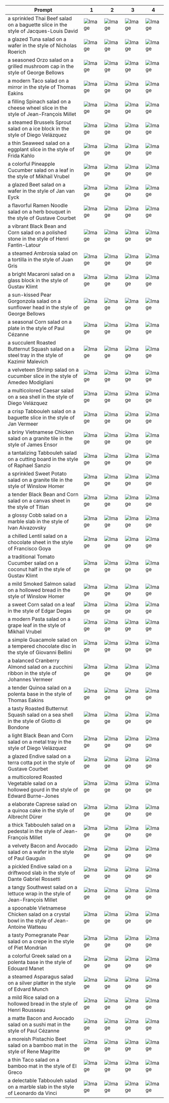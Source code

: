 | Prompt | 1 | 2 | 3 | 4 |
|-|-|-|-|-|
| a sprinkled Thai Beef salad on a baguette slice in the style of Jacques-Louis David | ![Image](https://salad-benchmark-public-assets.s3.us-east-2.amazonaws.com/sdxl/46c2d902-f3af-4886-a313-c97081c0815c-0.jpg) | ![Image](https://salad-benchmark-public-assets.s3.us-east-2.amazonaws.com/sdxl/46c2d902-f3af-4886-a313-c97081c0815c-1.jpg) | ![Image](https://salad-benchmark-public-assets.s3.us-east-2.amazonaws.com/sdxl/46c2d902-f3af-4886-a313-c97081c0815c-2.jpg) | ![Image](https://salad-benchmark-public-assets.s3.us-east-2.amazonaws.com/sdxl/46c2d902-f3af-4886-a313-c97081c0815c-3.jpg) |
| a glazed Tuna salad on a wafer in the style of Nicholas Roerich | ![Image](https://salad-benchmark-public-assets.s3.us-east-2.amazonaws.com/sdxl/3f9a6fe2-4087-4152-a23b-4576accead1b-0.jpg) | ![Image](https://salad-benchmark-public-assets.s3.us-east-2.amazonaws.com/sdxl/3f9a6fe2-4087-4152-a23b-4576accead1b-1.jpg) | ![Image](https://salad-benchmark-public-assets.s3.us-east-2.amazonaws.com/sdxl/3f9a6fe2-4087-4152-a23b-4576accead1b-2.jpg) | ![Image](https://salad-benchmark-public-assets.s3.us-east-2.amazonaws.com/sdxl/3f9a6fe2-4087-4152-a23b-4576accead1b-3.jpg) |
| a seasoned Orzo salad on a grilled mushroom cap in the style of George Bellows | ![Image](https://salad-benchmark-public-assets.s3.us-east-2.amazonaws.com/sdxl/48cb8da5-90a5-4d88-990e-c426628d08b6-0.jpg) | ![Image](https://salad-benchmark-public-assets.s3.us-east-2.amazonaws.com/sdxl/48cb8da5-90a5-4d88-990e-c426628d08b6-1.jpg) | ![Image](https://salad-benchmark-public-assets.s3.us-east-2.amazonaws.com/sdxl/48cb8da5-90a5-4d88-990e-c426628d08b6-2.jpg) | ![Image](https://salad-benchmark-public-assets.s3.us-east-2.amazonaws.com/sdxl/48cb8da5-90a5-4d88-990e-c426628d08b6-3.jpg) |
| a modern Taco salad on a mirror in the style of Thomas Eakins | ![Image](https://salad-benchmark-public-assets.s3.us-east-2.amazonaws.com/sdxl/6ecd5089-043b-410d-bba5-fb85a42a8a56-0.jpg) | ![Image](https://salad-benchmark-public-assets.s3.us-east-2.amazonaws.com/sdxl/6ecd5089-043b-410d-bba5-fb85a42a8a56-1.jpg) | ![Image](https://salad-benchmark-public-assets.s3.us-east-2.amazonaws.com/sdxl/6ecd5089-043b-410d-bba5-fb85a42a8a56-2.jpg) | ![Image](https://salad-benchmark-public-assets.s3.us-east-2.amazonaws.com/sdxl/6ecd5089-043b-410d-bba5-fb85a42a8a56-3.jpg) |
| a filling Spinach salad on a cheese wheel slice in the style of Jean-François Millet | ![Image](https://salad-benchmark-public-assets.s3.us-east-2.amazonaws.com/sdxl/9a0e707f-9982-4b55-8409-4785e93b6e3a-0.jpg) | ![Image](https://salad-benchmark-public-assets.s3.us-east-2.amazonaws.com/sdxl/9a0e707f-9982-4b55-8409-4785e93b6e3a-1.jpg) | ![Image](https://salad-benchmark-public-assets.s3.us-east-2.amazonaws.com/sdxl/9a0e707f-9982-4b55-8409-4785e93b6e3a-2.jpg) | ![Image](https://salad-benchmark-public-assets.s3.us-east-2.amazonaws.com/sdxl/9a0e707f-9982-4b55-8409-4785e93b6e3a-3.jpg) |
| a steamed Brussels Sprout salad on a ice block in the style of Diego Velázquez | ![Image](https://salad-benchmark-public-assets.s3.us-east-2.amazonaws.com/sdxl/15efaae3-0954-4862-9ca0-a0de79f4ea47-0.jpg) | ![Image](https://salad-benchmark-public-assets.s3.us-east-2.amazonaws.com/sdxl/15efaae3-0954-4862-9ca0-a0de79f4ea47-1.jpg) | ![Image](https://salad-benchmark-public-assets.s3.us-east-2.amazonaws.com/sdxl/15efaae3-0954-4862-9ca0-a0de79f4ea47-2.jpg) | ![Image](https://salad-benchmark-public-assets.s3.us-east-2.amazonaws.com/sdxl/15efaae3-0954-4862-9ca0-a0de79f4ea47-3.jpg) |
| a thin Seaweed salad on a eggplant slice in the style of Frida Kahlo | ![Image](https://salad-benchmark-public-assets.s3.us-east-2.amazonaws.com/sdxl/8ae1e985-b655-4d78-83d1-7c186a3644c2-0.jpg) | ![Image](https://salad-benchmark-public-assets.s3.us-east-2.amazonaws.com/sdxl/8ae1e985-b655-4d78-83d1-7c186a3644c2-1.jpg) | ![Image](https://salad-benchmark-public-assets.s3.us-east-2.amazonaws.com/sdxl/8ae1e985-b655-4d78-83d1-7c186a3644c2-2.jpg) | ![Image](https://salad-benchmark-public-assets.s3.us-east-2.amazonaws.com/sdxl/8ae1e985-b655-4d78-83d1-7c186a3644c2-3.jpg) |
| a colorful Pineapple Cucumber salad on a leaf in the style of Mikhail Vrubel | ![Image](https://salad-benchmark-public-assets.s3.us-east-2.amazonaws.com/sdxl/ae00ce0d-5ca2-4d48-a9aa-1fe02ed37068-0.jpg) | ![Image](https://salad-benchmark-public-assets.s3.us-east-2.amazonaws.com/sdxl/ae00ce0d-5ca2-4d48-a9aa-1fe02ed37068-1.jpg) | ![Image](https://salad-benchmark-public-assets.s3.us-east-2.amazonaws.com/sdxl/ae00ce0d-5ca2-4d48-a9aa-1fe02ed37068-2.jpg) | ![Image](https://salad-benchmark-public-assets.s3.us-east-2.amazonaws.com/sdxl/ae00ce0d-5ca2-4d48-a9aa-1fe02ed37068-3.jpg) |
| a glazed Beet salad on a wafer in the style of Jan van Eyck | ![Image](https://salad-benchmark-public-assets.s3.us-east-2.amazonaws.com/sdxl/886a2d34-f699-4bf4-b703-dc87ef621c49-0.jpg) | ![Image](https://salad-benchmark-public-assets.s3.us-east-2.amazonaws.com/sdxl/886a2d34-f699-4bf4-b703-dc87ef621c49-1.jpg) | ![Image](https://salad-benchmark-public-assets.s3.us-east-2.amazonaws.com/sdxl/886a2d34-f699-4bf4-b703-dc87ef621c49-2.jpg) | ![Image](https://salad-benchmark-public-assets.s3.us-east-2.amazonaws.com/sdxl/886a2d34-f699-4bf4-b703-dc87ef621c49-3.jpg) |
| a flavorful Ramen Noodle salad on a herb bouquet in the style of Gustave Courbet | ![Image](https://salad-benchmark-public-assets.s3.us-east-2.amazonaws.com/sdxl/86d9faf3-7848-408f-adf2-c146792d87af-0.jpg) | ![Image](https://salad-benchmark-public-assets.s3.us-east-2.amazonaws.com/sdxl/86d9faf3-7848-408f-adf2-c146792d87af-1.jpg) | ![Image](https://salad-benchmark-public-assets.s3.us-east-2.amazonaws.com/sdxl/86d9faf3-7848-408f-adf2-c146792d87af-2.jpg) | ![Image](https://salad-benchmark-public-assets.s3.us-east-2.amazonaws.com/sdxl/86d9faf3-7848-408f-adf2-c146792d87af-3.jpg) |
| a vibrant Black Bean and Corn salad on a polished stone in the style of Henri Fantin-Latour | ![Image](https://salad-benchmark-public-assets.s3.us-east-2.amazonaws.com/sdxl/38e5f731-303c-498f-aad6-ab2160ff5982-0.jpg) | ![Image](https://salad-benchmark-public-assets.s3.us-east-2.amazonaws.com/sdxl/38e5f731-303c-498f-aad6-ab2160ff5982-1.jpg) | ![Image](https://salad-benchmark-public-assets.s3.us-east-2.amazonaws.com/sdxl/38e5f731-303c-498f-aad6-ab2160ff5982-2.jpg) | ![Image](https://salad-benchmark-public-assets.s3.us-east-2.amazonaws.com/sdxl/38e5f731-303c-498f-aad6-ab2160ff5982-3.jpg) |
| a steamed Ambrosia salad on a tortilla in the style of Juan Gris | ![Image](https://salad-benchmark-public-assets.s3.us-east-2.amazonaws.com/sdxl/950e58d5-cdb7-42e7-9a39-cb300ee01b80-0.jpg) | ![Image](https://salad-benchmark-public-assets.s3.us-east-2.amazonaws.com/sdxl/950e58d5-cdb7-42e7-9a39-cb300ee01b80-1.jpg) | ![Image](https://salad-benchmark-public-assets.s3.us-east-2.amazonaws.com/sdxl/950e58d5-cdb7-42e7-9a39-cb300ee01b80-2.jpg) | ![Image](https://salad-benchmark-public-assets.s3.us-east-2.amazonaws.com/sdxl/950e58d5-cdb7-42e7-9a39-cb300ee01b80-3.jpg) |
| a bright Macaroni salad on a glass block in the style of Gustav Klimt | ![Image](https://salad-benchmark-public-assets.s3.us-east-2.amazonaws.com/sdxl/bf065c94-e1bc-4d9a-a0f5-eb8fb4ea1af1-0.jpg) | ![Image](https://salad-benchmark-public-assets.s3.us-east-2.amazonaws.com/sdxl/bf065c94-e1bc-4d9a-a0f5-eb8fb4ea1af1-1.jpg) | ![Image](https://salad-benchmark-public-assets.s3.us-east-2.amazonaws.com/sdxl/bf065c94-e1bc-4d9a-a0f5-eb8fb4ea1af1-2.jpg) | ![Image](https://salad-benchmark-public-assets.s3.us-east-2.amazonaws.com/sdxl/bf065c94-e1bc-4d9a-a0f5-eb8fb4ea1af1-3.jpg) |
| a sun-kissed Pear Gorgonzola salad on a sunflower head in the style of George Bellows | ![Image](https://salad-benchmark-public-assets.s3.us-east-2.amazonaws.com/sdxl/83ad504a-f515-4c67-a80d-c16d54b85e83-0.jpg) | ![Image](https://salad-benchmark-public-assets.s3.us-east-2.amazonaws.com/sdxl/83ad504a-f515-4c67-a80d-c16d54b85e83-1.jpg) | ![Image](https://salad-benchmark-public-assets.s3.us-east-2.amazonaws.com/sdxl/83ad504a-f515-4c67-a80d-c16d54b85e83-2.jpg) | ![Image](https://salad-benchmark-public-assets.s3.us-east-2.amazonaws.com/sdxl/83ad504a-f515-4c67-a80d-c16d54b85e83-3.jpg) |
| a seasonal Corn salad on a plate in the style of Paul Cézanne | ![Image](https://salad-benchmark-public-assets.s3.us-east-2.amazonaws.com/sdxl/ce0c5e2f-eaeb-49bd-9e23-6e1835382938-0.jpg) | ![Image](https://salad-benchmark-public-assets.s3.us-east-2.amazonaws.com/sdxl/ce0c5e2f-eaeb-49bd-9e23-6e1835382938-1.jpg) | ![Image](https://salad-benchmark-public-assets.s3.us-east-2.amazonaws.com/sdxl/ce0c5e2f-eaeb-49bd-9e23-6e1835382938-2.jpg) | ![Image](https://salad-benchmark-public-assets.s3.us-east-2.amazonaws.com/sdxl/ce0c5e2f-eaeb-49bd-9e23-6e1835382938-3.jpg) |
| a succulent Roasted Butternut Squash salad on a steel tray in the style of Kazimir Malevich | ![Image](https://salad-benchmark-public-assets.s3.us-east-2.amazonaws.com/sdxl/0e1ac48c-01d3-4c19-92dd-adcb1298509e-0.jpg) | ![Image](https://salad-benchmark-public-assets.s3.us-east-2.amazonaws.com/sdxl/0e1ac48c-01d3-4c19-92dd-adcb1298509e-1.jpg) | ![Image](https://salad-benchmark-public-assets.s3.us-east-2.amazonaws.com/sdxl/0e1ac48c-01d3-4c19-92dd-adcb1298509e-2.jpg) | ![Image](https://salad-benchmark-public-assets.s3.us-east-2.amazonaws.com/sdxl/0e1ac48c-01d3-4c19-92dd-adcb1298509e-3.jpg) |
| a velveteen Shrimp salad on a cucumber slice in the style of Amedeo Modigliani | ![Image](https://salad-benchmark-public-assets.s3.us-east-2.amazonaws.com/sdxl/34124d7a-68b4-4d54-8ae0-c922485da874-0.jpg) | ![Image](https://salad-benchmark-public-assets.s3.us-east-2.amazonaws.com/sdxl/34124d7a-68b4-4d54-8ae0-c922485da874-1.jpg) | ![Image](https://salad-benchmark-public-assets.s3.us-east-2.amazonaws.com/sdxl/34124d7a-68b4-4d54-8ae0-c922485da874-2.jpg) | ![Image](https://salad-benchmark-public-assets.s3.us-east-2.amazonaws.com/sdxl/34124d7a-68b4-4d54-8ae0-c922485da874-3.jpg) |
| a multicolored Caesar salad on a sea shell in the style of Diego Velázquez | ![Image](https://salad-benchmark-public-assets.s3.us-east-2.amazonaws.com/sdxl/d4318ac8-d81d-4f3e-a185-de663e10abd1-0.jpg) | ![Image](https://salad-benchmark-public-assets.s3.us-east-2.amazonaws.com/sdxl/d4318ac8-d81d-4f3e-a185-de663e10abd1-1.jpg) | ![Image](https://salad-benchmark-public-assets.s3.us-east-2.amazonaws.com/sdxl/d4318ac8-d81d-4f3e-a185-de663e10abd1-2.jpg) | ![Image](https://salad-benchmark-public-assets.s3.us-east-2.amazonaws.com/sdxl/d4318ac8-d81d-4f3e-a185-de663e10abd1-3.jpg) |
| a crisp Tabbouleh salad on a baguette slice in the style of Jan Vermeer | ![Image](https://salad-benchmark-public-assets.s3.us-east-2.amazonaws.com/sdxl/9ed2667c-8320-475d-8976-a11b8bdb1c3f-0.jpg) | ![Image](https://salad-benchmark-public-assets.s3.us-east-2.amazonaws.com/sdxl/9ed2667c-8320-475d-8976-a11b8bdb1c3f-1.jpg) | ![Image](https://salad-benchmark-public-assets.s3.us-east-2.amazonaws.com/sdxl/9ed2667c-8320-475d-8976-a11b8bdb1c3f-2.jpg) | ![Image](https://salad-benchmark-public-assets.s3.us-east-2.amazonaws.com/sdxl/9ed2667c-8320-475d-8976-a11b8bdb1c3f-3.jpg) |
| a briny Vietnamese Chicken salad on a granite tile in the style of James Ensor | ![Image](https://salad-benchmark-public-assets.s3.us-east-2.amazonaws.com/sdxl/a49497fb-51be-43ad-9d61-47d8f24b069b-0.jpg) | ![Image](https://salad-benchmark-public-assets.s3.us-east-2.amazonaws.com/sdxl/a49497fb-51be-43ad-9d61-47d8f24b069b-1.jpg) | ![Image](https://salad-benchmark-public-assets.s3.us-east-2.amazonaws.com/sdxl/a49497fb-51be-43ad-9d61-47d8f24b069b-2.jpg) | ![Image](https://salad-benchmark-public-assets.s3.us-east-2.amazonaws.com/sdxl/a49497fb-51be-43ad-9d61-47d8f24b069b-3.jpg) |
| a tantalizing Tabbouleh salad on a cutting board in the style of Raphael Sanzio | ![Image](https://salad-benchmark-public-assets.s3.us-east-2.amazonaws.com/sdxl/ddb077ee-42ce-45ef-9739-b50311ad2788-0.jpg) | ![Image](https://salad-benchmark-public-assets.s3.us-east-2.amazonaws.com/sdxl/ddb077ee-42ce-45ef-9739-b50311ad2788-1.jpg) | ![Image](https://salad-benchmark-public-assets.s3.us-east-2.amazonaws.com/sdxl/ddb077ee-42ce-45ef-9739-b50311ad2788-2.jpg) | ![Image](https://salad-benchmark-public-assets.s3.us-east-2.amazonaws.com/sdxl/ddb077ee-42ce-45ef-9739-b50311ad2788-3.jpg) |
| a sprinkled Sweet Potato salad on a granite tile in the style of Winslow Homer | ![Image](https://salad-benchmark-public-assets.s3.us-east-2.amazonaws.com/sdxl/654958e6-9198-4cfb-8b7a-d369f377b504-0.jpg) | ![Image](https://salad-benchmark-public-assets.s3.us-east-2.amazonaws.com/sdxl/654958e6-9198-4cfb-8b7a-d369f377b504-1.jpg) | ![Image](https://salad-benchmark-public-assets.s3.us-east-2.amazonaws.com/sdxl/654958e6-9198-4cfb-8b7a-d369f377b504-2.jpg) | ![Image](https://salad-benchmark-public-assets.s3.us-east-2.amazonaws.com/sdxl/654958e6-9198-4cfb-8b7a-d369f377b504-3.jpg) |
| a tender Black Bean and Corn salad on a canvas sheet in the style of Titian | ![Image](https://salad-benchmark-public-assets.s3.us-east-2.amazonaws.com/sdxl/19ae8695-5602-4e9b-b55c-6641971d83e6-0.jpg) | ![Image](https://salad-benchmark-public-assets.s3.us-east-2.amazonaws.com/sdxl/19ae8695-5602-4e9b-b55c-6641971d83e6-1.jpg) | ![Image](https://salad-benchmark-public-assets.s3.us-east-2.amazonaws.com/sdxl/19ae8695-5602-4e9b-b55c-6641971d83e6-2.jpg) | ![Image](https://salad-benchmark-public-assets.s3.us-east-2.amazonaws.com/sdxl/19ae8695-5602-4e9b-b55c-6641971d83e6-3.jpg) |
| a glossy Cobb salad on a marble slab in the style of Ivan Aivazovsky | ![Image](https://salad-benchmark-public-assets.s3.us-east-2.amazonaws.com/sdxl/3748cd66-2a5a-4b98-bccf-cc905681c48e-0.jpg) | ![Image](https://salad-benchmark-public-assets.s3.us-east-2.amazonaws.com/sdxl/3748cd66-2a5a-4b98-bccf-cc905681c48e-1.jpg) | ![Image](https://salad-benchmark-public-assets.s3.us-east-2.amazonaws.com/sdxl/3748cd66-2a5a-4b98-bccf-cc905681c48e-2.jpg) | ![Image](https://salad-benchmark-public-assets.s3.us-east-2.amazonaws.com/sdxl/3748cd66-2a5a-4b98-bccf-cc905681c48e-3.jpg) |
| a chilled Lentil salad on a chocolate sheet in the style of Francisco Goya | ![Image](https://salad-benchmark-public-assets.s3.us-east-2.amazonaws.com/sdxl/a03af11e-1d13-47bc-aefc-e9e3eb9a78e7-0.jpg) | ![Image](https://salad-benchmark-public-assets.s3.us-east-2.amazonaws.com/sdxl/a03af11e-1d13-47bc-aefc-e9e3eb9a78e7-1.jpg) | ![Image](https://salad-benchmark-public-assets.s3.us-east-2.amazonaws.com/sdxl/a03af11e-1d13-47bc-aefc-e9e3eb9a78e7-2.jpg) | ![Image](https://salad-benchmark-public-assets.s3.us-east-2.amazonaws.com/sdxl/a03af11e-1d13-47bc-aefc-e9e3eb9a78e7-3.jpg) |
| a traditional Tomato Cucumber salad on a coconut half in the style of Gustav Klimt | ![Image](https://salad-benchmark-public-assets.s3.us-east-2.amazonaws.com/sdxl/6f92e38a-d487-4e69-b202-5a164e4eb119-0.jpg) | ![Image](https://salad-benchmark-public-assets.s3.us-east-2.amazonaws.com/sdxl/6f92e38a-d487-4e69-b202-5a164e4eb119-1.jpg) | ![Image](https://salad-benchmark-public-assets.s3.us-east-2.amazonaws.com/sdxl/6f92e38a-d487-4e69-b202-5a164e4eb119-2.jpg) | ![Image](https://salad-benchmark-public-assets.s3.us-east-2.amazonaws.com/sdxl/6f92e38a-d487-4e69-b202-5a164e4eb119-3.jpg) |
| a mild Smoked Salmon salad on a hollowed bread in the style of Winslow Homer | ![Image](https://salad-benchmark-public-assets.s3.us-east-2.amazonaws.com/sdxl/319fbf0a-210d-4cf9-97b4-99166f5683b3-0.jpg) | ![Image](https://salad-benchmark-public-assets.s3.us-east-2.amazonaws.com/sdxl/319fbf0a-210d-4cf9-97b4-99166f5683b3-1.jpg) | ![Image](https://salad-benchmark-public-assets.s3.us-east-2.amazonaws.com/sdxl/319fbf0a-210d-4cf9-97b4-99166f5683b3-2.jpg) | ![Image](https://salad-benchmark-public-assets.s3.us-east-2.amazonaws.com/sdxl/319fbf0a-210d-4cf9-97b4-99166f5683b3-3.jpg) |
| a sweet Corn salad on a leaf in the style of Edgar Degas | ![Image](https://salad-benchmark-public-assets.s3.us-east-2.amazonaws.com/sdxl/f3b9161a-e53f-4f70-8d35-ba8682df547b-0.jpg) | ![Image](https://salad-benchmark-public-assets.s3.us-east-2.amazonaws.com/sdxl/f3b9161a-e53f-4f70-8d35-ba8682df547b-1.jpg) | ![Image](https://salad-benchmark-public-assets.s3.us-east-2.amazonaws.com/sdxl/f3b9161a-e53f-4f70-8d35-ba8682df547b-2.jpg) | ![Image](https://salad-benchmark-public-assets.s3.us-east-2.amazonaws.com/sdxl/f3b9161a-e53f-4f70-8d35-ba8682df547b-3.jpg) |
| a modern Pasta salad on a grape leaf in the style of Mikhail Vrubel | ![Image](https://salad-benchmark-public-assets.s3.us-east-2.amazonaws.com/sdxl/8469d617-e8fb-46c2-bca0-eadc7e375850-0.jpg) | ![Image](https://salad-benchmark-public-assets.s3.us-east-2.amazonaws.com/sdxl/8469d617-e8fb-46c2-bca0-eadc7e375850-1.jpg) | ![Image](https://salad-benchmark-public-assets.s3.us-east-2.amazonaws.com/sdxl/8469d617-e8fb-46c2-bca0-eadc7e375850-2.jpg) | ![Image](https://salad-benchmark-public-assets.s3.us-east-2.amazonaws.com/sdxl/8469d617-e8fb-46c2-bca0-eadc7e375850-3.jpg) |
| a simple Guacamole salad on a tempered chocolate disc in the style of Giovanni Bellini | ![Image](https://salad-benchmark-public-assets.s3.us-east-2.amazonaws.com/sdxl/566f4865-a708-432b-8360-7e50cd93a9d5-0.jpg) | ![Image](https://salad-benchmark-public-assets.s3.us-east-2.amazonaws.com/sdxl/566f4865-a708-432b-8360-7e50cd93a9d5-1.jpg) | ![Image](https://salad-benchmark-public-assets.s3.us-east-2.amazonaws.com/sdxl/566f4865-a708-432b-8360-7e50cd93a9d5-2.jpg) | ![Image](https://salad-benchmark-public-assets.s3.us-east-2.amazonaws.com/sdxl/566f4865-a708-432b-8360-7e50cd93a9d5-3.jpg) |
| a balanced Cranberry Almond salad on a zucchini ribbon in the style of Johannes Vermeer | ![Image](https://salad-benchmark-public-assets.s3.us-east-2.amazonaws.com/sdxl/68a93240-d5f5-456c-aeea-6cf30e90e852-0.jpg) | ![Image](https://salad-benchmark-public-assets.s3.us-east-2.amazonaws.com/sdxl/68a93240-d5f5-456c-aeea-6cf30e90e852-1.jpg) | ![Image](https://salad-benchmark-public-assets.s3.us-east-2.amazonaws.com/sdxl/68a93240-d5f5-456c-aeea-6cf30e90e852-2.jpg) | ![Image](https://salad-benchmark-public-assets.s3.us-east-2.amazonaws.com/sdxl/68a93240-d5f5-456c-aeea-6cf30e90e852-3.jpg) |
| a tender Quinoa salad on a polenta base in the style of Thomas Eakins | ![Image](https://salad-benchmark-public-assets.s3.us-east-2.amazonaws.com/sdxl/1bdd633c-748e-4247-8015-5ee650c9cd37-0.jpg) | ![Image](https://salad-benchmark-public-assets.s3.us-east-2.amazonaws.com/sdxl/1bdd633c-748e-4247-8015-5ee650c9cd37-1.jpg) | ![Image](https://salad-benchmark-public-assets.s3.us-east-2.amazonaws.com/sdxl/1bdd633c-748e-4247-8015-5ee650c9cd37-2.jpg) | ![Image](https://salad-benchmark-public-assets.s3.us-east-2.amazonaws.com/sdxl/1bdd633c-748e-4247-8015-5ee650c9cd37-3.jpg) |
| a tasty Roasted Butternut Squash salad on a sea shell in the style of Giotto di Bondone | ![Image](https://salad-benchmark-public-assets.s3.us-east-2.amazonaws.com/sdxl/87d29dd5-f465-40c0-bd59-9998fffceddf-0.jpg) | ![Image](https://salad-benchmark-public-assets.s3.us-east-2.amazonaws.com/sdxl/87d29dd5-f465-40c0-bd59-9998fffceddf-1.jpg) | ![Image](https://salad-benchmark-public-assets.s3.us-east-2.amazonaws.com/sdxl/87d29dd5-f465-40c0-bd59-9998fffceddf-2.jpg) | ![Image](https://salad-benchmark-public-assets.s3.us-east-2.amazonaws.com/sdxl/87d29dd5-f465-40c0-bd59-9998fffceddf-3.jpg) |
| a light Black Bean and Corn salad on a metal tray in the style of Diego Velázquez | ![Image](https://salad-benchmark-public-assets.s3.us-east-2.amazonaws.com/sdxl/7c6c4657-9039-48eb-b9a9-aed25f9daeaa-0.jpg) | ![Image](https://salad-benchmark-public-assets.s3.us-east-2.amazonaws.com/sdxl/7c6c4657-9039-48eb-b9a9-aed25f9daeaa-1.jpg) | ![Image](https://salad-benchmark-public-assets.s3.us-east-2.amazonaws.com/sdxl/7c6c4657-9039-48eb-b9a9-aed25f9daeaa-2.jpg) | ![Image](https://salad-benchmark-public-assets.s3.us-east-2.amazonaws.com/sdxl/7c6c4657-9039-48eb-b9a9-aed25f9daeaa-3.jpg) |
| a glazed Endive salad on a terra cotta pot in the style of Gustave Courbet | ![Image](https://salad-benchmark-public-assets.s3.us-east-2.amazonaws.com/sdxl/60dc8ddc-d08b-4ef9-a35c-2319664a7ce9-0.jpg) | ![Image](https://salad-benchmark-public-assets.s3.us-east-2.amazonaws.com/sdxl/60dc8ddc-d08b-4ef9-a35c-2319664a7ce9-1.jpg) | ![Image](https://salad-benchmark-public-assets.s3.us-east-2.amazonaws.com/sdxl/60dc8ddc-d08b-4ef9-a35c-2319664a7ce9-2.jpg) | ![Image](https://salad-benchmark-public-assets.s3.us-east-2.amazonaws.com/sdxl/60dc8ddc-d08b-4ef9-a35c-2319664a7ce9-3.jpg) |
| a multicolored Roasted Vegetable salad on a hollowed gourd in the style of Edward Burne-Jones | ![Image](https://salad-benchmark-public-assets.s3.us-east-2.amazonaws.com/sdxl/041f5701-055d-4ca2-b25d-c78ecbe86669-0.jpg) | ![Image](https://salad-benchmark-public-assets.s3.us-east-2.amazonaws.com/sdxl/041f5701-055d-4ca2-b25d-c78ecbe86669-1.jpg) | ![Image](https://salad-benchmark-public-assets.s3.us-east-2.amazonaws.com/sdxl/041f5701-055d-4ca2-b25d-c78ecbe86669-2.jpg) | ![Image](https://salad-benchmark-public-assets.s3.us-east-2.amazonaws.com/sdxl/041f5701-055d-4ca2-b25d-c78ecbe86669-3.jpg) |
| a elaborate Caprese salad on a quinoa cake in the style of Albrecht Dürer | ![Image](https://salad-benchmark-public-assets.s3.us-east-2.amazonaws.com/sdxl/1365a80d-93c3-4950-92ed-011667bdd14b-0.jpg) | ![Image](https://salad-benchmark-public-assets.s3.us-east-2.amazonaws.com/sdxl/1365a80d-93c3-4950-92ed-011667bdd14b-1.jpg) | ![Image](https://salad-benchmark-public-assets.s3.us-east-2.amazonaws.com/sdxl/1365a80d-93c3-4950-92ed-011667bdd14b-2.jpg) | ![Image](https://salad-benchmark-public-assets.s3.us-east-2.amazonaws.com/sdxl/1365a80d-93c3-4950-92ed-011667bdd14b-3.jpg) |
| a thick Tabbouleh salad on a pedestal in the style of Jean-François Millet | ![Image](https://salad-benchmark-public-assets.s3.us-east-2.amazonaws.com/sdxl/b61d4634-7b9d-4458-a816-7db2e9d77861-0.jpg) | ![Image](https://salad-benchmark-public-assets.s3.us-east-2.amazonaws.com/sdxl/b61d4634-7b9d-4458-a816-7db2e9d77861-1.jpg) | ![Image](https://salad-benchmark-public-assets.s3.us-east-2.amazonaws.com/sdxl/b61d4634-7b9d-4458-a816-7db2e9d77861-2.jpg) | ![Image](https://salad-benchmark-public-assets.s3.us-east-2.amazonaws.com/sdxl/b61d4634-7b9d-4458-a816-7db2e9d77861-3.jpg) |
| a velvety Bacon and Avocado salad on a wafer in the style of Paul Gauguin | ![Image](https://salad-benchmark-public-assets.s3.us-east-2.amazonaws.com/sdxl/c678a653-80ff-4593-80a3-e471de0f430c-0.jpg) | ![Image](https://salad-benchmark-public-assets.s3.us-east-2.amazonaws.com/sdxl/c678a653-80ff-4593-80a3-e471de0f430c-1.jpg) | ![Image](https://salad-benchmark-public-assets.s3.us-east-2.amazonaws.com/sdxl/c678a653-80ff-4593-80a3-e471de0f430c-2.jpg) | ![Image](https://salad-benchmark-public-assets.s3.us-east-2.amazonaws.com/sdxl/c678a653-80ff-4593-80a3-e471de0f430c-3.jpg) |
| a pickled Endive salad on a driftwood slab in the style of Dante Gabriel Rossetti | ![Image](https://salad-benchmark-public-assets.s3.us-east-2.amazonaws.com/sdxl/aa5d3f76-a95e-4ce2-83fe-5459b2c30a41-0.jpg) | ![Image](https://salad-benchmark-public-assets.s3.us-east-2.amazonaws.com/sdxl/aa5d3f76-a95e-4ce2-83fe-5459b2c30a41-1.jpg) | ![Image](https://salad-benchmark-public-assets.s3.us-east-2.amazonaws.com/sdxl/aa5d3f76-a95e-4ce2-83fe-5459b2c30a41-2.jpg) | ![Image](https://salad-benchmark-public-assets.s3.us-east-2.amazonaws.com/sdxl/aa5d3f76-a95e-4ce2-83fe-5459b2c30a41-3.jpg) |
| a tangy Southwest salad on a lettuce wrap in the style of Jean-François Millet | ![Image](https://salad-benchmark-public-assets.s3.us-east-2.amazonaws.com/sdxl/368034bb-f846-4cb8-8e4d-536a0b152928-0.jpg) | ![Image](https://salad-benchmark-public-assets.s3.us-east-2.amazonaws.com/sdxl/368034bb-f846-4cb8-8e4d-536a0b152928-1.jpg) | ![Image](https://salad-benchmark-public-assets.s3.us-east-2.amazonaws.com/sdxl/368034bb-f846-4cb8-8e4d-536a0b152928-2.jpg) | ![Image](https://salad-benchmark-public-assets.s3.us-east-2.amazonaws.com/sdxl/368034bb-f846-4cb8-8e4d-536a0b152928-3.jpg) |
| a spoonable Vietnamese Chicken salad on a crystal bowl in the style of Jean-Antoine Watteau | ![Image](https://salad-benchmark-public-assets.s3.us-east-2.amazonaws.com/sdxl/7ee3145c-4b63-45df-82f6-426175ccef80-0.jpg) | ![Image](https://salad-benchmark-public-assets.s3.us-east-2.amazonaws.com/sdxl/7ee3145c-4b63-45df-82f6-426175ccef80-1.jpg) | ![Image](https://salad-benchmark-public-assets.s3.us-east-2.amazonaws.com/sdxl/7ee3145c-4b63-45df-82f6-426175ccef80-2.jpg) | ![Image](https://salad-benchmark-public-assets.s3.us-east-2.amazonaws.com/sdxl/7ee3145c-4b63-45df-82f6-426175ccef80-3.jpg) |
| a tasty Pomegranate Pear salad on a crepe in the style of Piet Mondrian | ![Image](https://salad-benchmark-public-assets.s3.us-east-2.amazonaws.com/sdxl/a8025ff7-915f-4a34-940d-3c2fecf6d31d-0.jpg) | ![Image](https://salad-benchmark-public-assets.s3.us-east-2.amazonaws.com/sdxl/a8025ff7-915f-4a34-940d-3c2fecf6d31d-1.jpg) | ![Image](https://salad-benchmark-public-assets.s3.us-east-2.amazonaws.com/sdxl/a8025ff7-915f-4a34-940d-3c2fecf6d31d-2.jpg) | ![Image](https://salad-benchmark-public-assets.s3.us-east-2.amazonaws.com/sdxl/a8025ff7-915f-4a34-940d-3c2fecf6d31d-3.jpg) |
| a colorful Greek salad on a polenta base in the style of Edouard Manet | ![Image](https://salad-benchmark-public-assets.s3.us-east-2.amazonaws.com/sdxl/216ce150-32e3-4037-b825-1f9ce5d352ae-0.jpg) | ![Image](https://salad-benchmark-public-assets.s3.us-east-2.amazonaws.com/sdxl/216ce150-32e3-4037-b825-1f9ce5d352ae-1.jpg) | ![Image](https://salad-benchmark-public-assets.s3.us-east-2.amazonaws.com/sdxl/216ce150-32e3-4037-b825-1f9ce5d352ae-2.jpg) | ![Image](https://salad-benchmark-public-assets.s3.us-east-2.amazonaws.com/sdxl/216ce150-32e3-4037-b825-1f9ce5d352ae-3.jpg) |
| a steamed Asparagus salad on a silver platter in the style of Edvard Munch | ![Image](https://salad-benchmark-public-assets.s3.us-east-2.amazonaws.com/sdxl/fa3799a6-c799-4f63-a3fb-1e565ec6aa7b-0.jpg) | ![Image](https://salad-benchmark-public-assets.s3.us-east-2.amazonaws.com/sdxl/fa3799a6-c799-4f63-a3fb-1e565ec6aa7b-1.jpg) | ![Image](https://salad-benchmark-public-assets.s3.us-east-2.amazonaws.com/sdxl/fa3799a6-c799-4f63-a3fb-1e565ec6aa7b-2.jpg) | ![Image](https://salad-benchmark-public-assets.s3.us-east-2.amazonaws.com/sdxl/fa3799a6-c799-4f63-a3fb-1e565ec6aa7b-3.jpg) |
| a mild Rice salad on a hollowed bread in the style of Henri Rousseau | ![Image](https://salad-benchmark-public-assets.s3.us-east-2.amazonaws.com/sdxl/01c1a713-5127-4832-b079-b3a9e0956e67-0.jpg) | ![Image](https://salad-benchmark-public-assets.s3.us-east-2.amazonaws.com/sdxl/01c1a713-5127-4832-b079-b3a9e0956e67-1.jpg) | ![Image](https://salad-benchmark-public-assets.s3.us-east-2.amazonaws.com/sdxl/01c1a713-5127-4832-b079-b3a9e0956e67-2.jpg) | ![Image](https://salad-benchmark-public-assets.s3.us-east-2.amazonaws.com/sdxl/01c1a713-5127-4832-b079-b3a9e0956e67-3.jpg) |
| a matte Bacon and Avocado salad on a sushi mat in the style of Paul Cézanne | ![Image](https://salad-benchmark-public-assets.s3.us-east-2.amazonaws.com/sdxl/4577be6f-c9c9-46ba-a5d5-cda6f975f7ce-0.jpg) | ![Image](https://salad-benchmark-public-assets.s3.us-east-2.amazonaws.com/sdxl/4577be6f-c9c9-46ba-a5d5-cda6f975f7ce-1.jpg) | ![Image](https://salad-benchmark-public-assets.s3.us-east-2.amazonaws.com/sdxl/4577be6f-c9c9-46ba-a5d5-cda6f975f7ce-2.jpg) | ![Image](https://salad-benchmark-public-assets.s3.us-east-2.amazonaws.com/sdxl/4577be6f-c9c9-46ba-a5d5-cda6f975f7ce-3.jpg) |
| a moreish Pistachio Beet salad on a bamboo mat in the style of Rene Magritte | ![Image](https://salad-benchmark-public-assets.s3.us-east-2.amazonaws.com/sdxl/174b466a-7657-43fb-8cf3-62346f16bd1b-0.jpg) | ![Image](https://salad-benchmark-public-assets.s3.us-east-2.amazonaws.com/sdxl/174b466a-7657-43fb-8cf3-62346f16bd1b-1.jpg) | ![Image](https://salad-benchmark-public-assets.s3.us-east-2.amazonaws.com/sdxl/174b466a-7657-43fb-8cf3-62346f16bd1b-2.jpg) | ![Image](https://salad-benchmark-public-assets.s3.us-east-2.amazonaws.com/sdxl/174b466a-7657-43fb-8cf3-62346f16bd1b-3.jpg) |
| a thin Taco salad on a bamboo mat in the style of El Greco | ![Image](https://salad-benchmark-public-assets.s3.us-east-2.amazonaws.com/sdxl/86b6f626-dc50-4b68-8b4c-4258114e3a87-0.jpg) | ![Image](https://salad-benchmark-public-assets.s3.us-east-2.amazonaws.com/sdxl/86b6f626-dc50-4b68-8b4c-4258114e3a87-1.jpg) | ![Image](https://salad-benchmark-public-assets.s3.us-east-2.amazonaws.com/sdxl/86b6f626-dc50-4b68-8b4c-4258114e3a87-2.jpg) | ![Image](https://salad-benchmark-public-assets.s3.us-east-2.amazonaws.com/sdxl/86b6f626-dc50-4b68-8b4c-4258114e3a87-3.jpg) |
| a delectable Tabbouleh salad on a marble slab in the style of Leonardo da Vinci | ![Image](https://salad-benchmark-public-assets.s3.us-east-2.amazonaws.com/sdxl/93ede385-15da-4f3d-b627-a97e70ab3b47-0.jpg) | ![Image](https://salad-benchmark-public-assets.s3.us-east-2.amazonaws.com/sdxl/93ede385-15da-4f3d-b627-a97e70ab3b47-1.jpg) | ![Image](https://salad-benchmark-public-assets.s3.us-east-2.amazonaws.com/sdxl/93ede385-15da-4f3d-b627-a97e70ab3b47-2.jpg) | ![Image](https://salad-benchmark-public-assets.s3.us-east-2.amazonaws.com/sdxl/93ede385-15da-4f3d-b627-a97e70ab3b47-3.jpg) |

